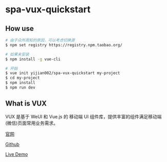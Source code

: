 # spa-vux-quickstart

## How use

``` bash
# 由于众所周知的原因，可以考虑切换源
$ npm set registry https://registry.npm.taobao.org/

# 如果未安装
$ npm install -g vue-cli

# 开始
$ vue init yijian002/spa-vux-quickstart my-project
$ cd my-project
$ npm install
$ npm run dev
```

## What is VUX

VUX 是基于 WeUI 和 Vue.js 的 移动端 UI 组件库，提供丰富的组件满足移动端(微信)页面常用业务需求。

[官网](https://vux.li/)

[Github](https://github.com/airyland/vux)

[Live Demo](https://vux.li/demos/v2/?x-page=github#/)
